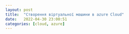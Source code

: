 ```yaml
---
layout: post
title:  "Створення віртуальної машини в azure Cloud"
date:   2022-04-30 23:00:51
categories: [cloud, azure]
---
```


